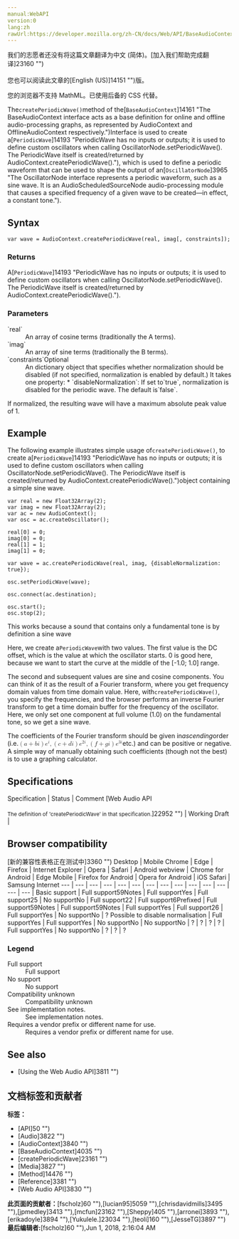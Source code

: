 ```yaml
---
manual:WebAPI
version:0
lang:zh
rawUrl:https://developer.mozilla.org/zh-CN/docs/Web/API/BaseAudioContext/createPeriodicWave
---
```




<bdi>我们的志愿者还没有将这篇文章翻译为<bdi>中文 (简体)</bdi>。[加入我们帮助完成翻译]23160 "")<br></br>您也可以阅读此文章的[English (US)]14151 "")版。</bdi>






您的浏览器不支持 MathML。已使用后备的 CSS 代替。




The`createPeriodicWave()`method of the[`BaseAudioContext`]14161 "The BaseAudioContext interface acts as a base definition for online and offline audio-processing graphs, as represented by AudioContext and OfflineAudioContext respectively.")Interface is used to create a[`PeriodicWave`]14193 "PeriodicWave has no inputs or outputs; it is used to define custom oscillators when calling OscillatorNode.setPeriodicWave(). The PeriodicWave itself is created/returned by AudioContext.createPeriodicWave()."), which is used to define a periodic waveform that can be used to shape the output of an[`OscillatorNode`]3965 "The OscillatorNode interface represents a periodic waveform, such as a sine wave. It is an AudioScheduledSourceNode audio-processing module that causes a specified frequency of a given wave to be created—in effect, a constant tone.").



## Syntax<a name="Syntax"></a>

```
var wave = AudioContext.createPeriodicWave(real, imag[, constraints]);
```

### Returns<a name="Returns"></a>


A[`PeriodicWave`]14193 "PeriodicWave has no inputs or outputs; it is used to define custom oscillators when calling OscillatorNode.setPeriodicWave(). The PeriodicWave itself is created/returned by AudioContext.createPeriodicWave().").


### Parameters<a name="Parameters"></a>
<dl><dt id=''>`real`</dt><dd>An array of cosine terms (traditionally the A terms).</dd><dt id=''>`imag`</dt><dd>An array of sine terms (traditionally the B terms).</dd><dt id=''>`constraints`Optional</dt><dd>An dictionary object that specifies whether normalization should be disabled (if not specified, normalization is enabled by default.) It takes one property:
* `disableNormalization`: If set to`true`, normalization is disabled for the periodic wave. The default is`false`.
</dd></dl>

If normalized, the resulting wave will have a maximum absolute peak value of 1.



## Example<a name="Example"></a>


The following example illustrates simple usage of`createPeriodicWave()`, to create a[`PeriodicWave`]14193 "PeriodicWave has no inputs or outputs; it is used to define custom oscillators when calling OscillatorNode.setPeriodicWave(). The PeriodicWave itself is created/returned by AudioContext.createPeriodicWave().")object containing a simple sine wave.


```
var real = new Float32Array(2);
var imag = new Float32Array(2);
var ac = new AudioContext();
var osc = ac.createOscillator();

real[0] = 0;
imag[0] = 0;
real[1] = 1;
imag[1] = 0;

var wave = ac.createPeriodicWave(real, imag, {disableNormalization: true});

osc.setPeriodicWave(wave);

osc.connect(ac.destination);

osc.start();
osc.stop(2);
```


This works because a sound that contains only a fundamental tone is by definition a sine wave



Here, we create a`PeriodicWave`with two values. The first value is the DC offset, which is the value at which the oscillator starts. 0 is good here, because we want to start the curve at the middle of the [-1.0; 1.0] range.



The second and subsequent values are sine and cosine components. You can think of it as the result of a Fourier transform, where you get frequency domain values from time domain value. Here, with`createPeriodicWave()`, you specify the frequencies, and the browser performs an inverse Fourier transform to get a time domain buffer for the frequency of the oscillator. Here, we only set one component at full volume (1.0) on the fundamental tone, so we get a sine wave.



The coefficients of the Fourier transform should be given in<em>ascending</em>order (i.e.<math><semantics><mrow><mrow><mo>(</mo><mrow><mi>a</mi><mo>+</mo><mi>b</mi><mi>i</mi></mrow><mo>)</mo></mrow><msup><mi>e</mi><mi>i</mi></msup><mo>,</mo><mrow><mo>(</mo><mrow><mi>c</mi><mo>+</mo><mi>d</mi><mi>i</mi></mrow><mo>)</mo></mrow><msup><mi>e</mi><mrow><mn>2</mn><mi>i</mi></mrow></msup><mo>,</mo><mrow><mo>(</mo><mrow><mi>f</mi><mo>+</mo><mi>g</mi><mi>i</mi></mrow><mo>)</mo></mrow><msup><mi>e</mi><mrow><mn>3</mn><mi>i</mi></mrow></msup></mrow></semantics></math>etc.) and can be positive or negative. A simple way of manually obtaining such coefficients (though not the best) is to use a graphing calculator.


## Specifications<a name="Specifications"></a>
Specification | Status | Comment 
[Web Audio API<br></br><small>The definition of &#39;createPeriodicWave&#39; in that specification.</small>]22952 "") | Working Draft |  


## Browser compatibility<a name="Browser_compatibility"></a>
[新的兼容性表格正在测试中<i></i>]3360 "")
<abbr>Desktop<i></i></abbr> | <abbr>Mobile<i></i></abbr> 
<abbr>Chrome<i></i></abbr> | <abbr>Edge<i></i></abbr> | <abbr>Firefox<i></i></abbr> | <abbr>Internet Explorer<i></i></abbr> | <abbr>Opera<i></i></abbr> | <abbr>Safari<i></i></abbr> | <abbr>Android webview<i></i></abbr> | <abbr>Chrome for Android<i></i></abbr> | <abbr>Edge Mobile<i></i></abbr> | <abbr>Firefox for Android<i></i></abbr> | <abbr>Opera for Android<i></i></abbr> | <abbr>iOS Safari<i></i></abbr> | <abbr>Samsung Internet<i></i></abbr> 
 ---  |  ---  |  ---  |  ---  |  ---  |  ---  |  ---  |  ---  |  ---  |  ---  |  ---  |  ---  |  ---  |  ---  | 
Basic support | <abbr>Full support</abbr>59<abbr>Notes<i></i></abbr> | <abbr>Full support</abbr>Yes | <abbr>Full support</abbr>25 | <abbr>No support</abbr>No | <abbr>Full support</abbr>22 | <abbr>Full support</abbr>6<abbr>Prefixed<i></i></abbr> | <abbr>Full support</abbr>59<abbr>Notes<i></i></abbr> | <abbr>Full support</abbr>59<abbr>Notes<i></i></abbr> | <abbr>Full support</abbr>Yes | <abbr>Full support</abbr>26 | <abbr>Full support</abbr>Yes | <abbr>No support</abbr>No | <abbr>?</abbr> 
Possible to disable normalisation | <abbr>Full support</abbr>Yes | <abbr>Full support</abbr>Yes | <abbr>No support</abbr>No | <abbr>No support</abbr>No | <abbr>?</abbr> | <abbr>?</abbr> | <abbr>?</abbr> | <abbr>?</abbr> | <abbr>Full support</abbr>Yes | <abbr>No support</abbr>No | <abbr>?</abbr> | <abbr>?</abbr> | <abbr>?</abbr> 


### Legend<a name="Legend"></a>
<dl><dt id=''><abbr>Full support</abbr></dt><dd>Full support</dd><dt id=''><abbr>No support</abbr></dt><dd>No support</dd><dt id=''><abbr>Compatibility unknown</abbr></dt><dd>Compatibility unknown</dd><dt id=''><abbr>See implementation notes.<i></i></abbr></dt><dd>See implementation notes.</dd><dt id=''><abbr>Requires a vendor prefix or different name for use.<i></i></abbr></dt><dd>Requires a vendor prefix or different name for use.</dd></dl>


## See also<a name="See_also"></a>

* [Using the Web Audio API]3811 "")



## 文档标签和贡献者
**标签：**
* [API]50 "")
* [Audio]3822 "")
* [AudioContext]3840 "")
* [BaseAudioContext]4035 "")
* [createPeriodicWave]23161 "")
* [Media]3827 "")
* [Method]14476 "")
* [Reference]3381 "")
* [Web Audio API]3830 "")

**此页面的贡献者：**[fscholz]60 ""),[lucian95]5059 ""),[chrisdavidmills]3495 ""),[jpmedley]3413 ""),[mcfun]23162 ""),[Sheppy]405 ""),[arronei]3893 ""),[erikadoyle]3894 ""),[Yukulele.]23034 ""),[teoli]160 ""),[JesseTG]3897 "")
**最后编辑者:**[fscholz]60 ""),<time>Jun 1, 2018, 2:16:04 AM</time>



